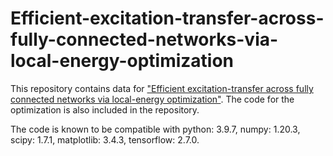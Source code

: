 # Efficient-excitation-transfer-across-fully-connected-networks-via-local-energy-optimization

This repository contains data for ["Efficient excitation-transfer across fully connected networks via local-energy optimization"](https://doi.org/10.48550/arXiv.2211.09079). 
The code for the optimization is also included in the repository.

The code is known to be compatible with python: 3.9.7, numpy: 1.20.3, scipy: 1.7.1, matplotlib: 3.4.3, tensorflow: 2.7.0. 
